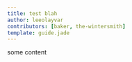 ```yaml
---
title: test blah
author: leeolayvar
contributors: [baker, the-wintersmith]
template: guide.jade
---
```


some content